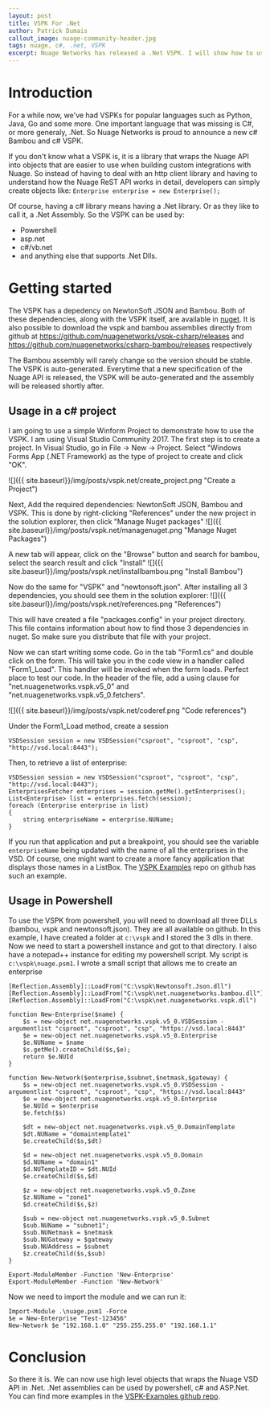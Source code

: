 ```yaml
---
layout: post
title: VSPK For .Net
author: Patrick Dumais
callout_image: nuage-community-header.jpg
tags: nuage, c#, .net, VSPK
excerpt: Nuage Networks has released a .Net VSPK. I will show how to use it with powershell and c#
---
```



# Introduction

For a while now, we've had VSPKs for popular languages such as Python, Java, Go and some more. 
One important language that was missing is C#, or more generaly, .Net. So Nuage Networks is proud to 
announce a new c# Bambou and c# VSPK. 

If you don't know what a VSPK is, it is a library that wraps the Nuage API into objects that are easier to use when building
custom integrations with Nuage. So instead of having to deal with an http client library and having to understand how the 
Nuage ReST API works in detail, developers can simply create objects like: `Enterprise enterprise = new Enterprise();`

Of course, having a c# library means having a .Net library. Or as they like to call it, a .Net Assembly. So the VSPK can be used by:

  * Powershell
  * asp.net
  * c#/vb.net
  * and anything else that supports .Net Dlls.

# Getting started
The VSPK has a depedency on NewtonSoft JSON and Bambou. Both of these dependencies, along with the VSPK itself, are 
available in [nuget](https://www.nuget.org/). It is also possible to download the vspk and bambou assemblies directly from github
at <https://github.com/nuagenetworks/vspk-csharp/releases> and <https://github.com/nuagenetworks/csharp-bambou/releases> respectively

The Bambou assembly will rarely change so the version should be stable. The VSPK is auto-generated. Everytime that a new 
specification of the Nuage API is released, the VSPK will be auto-generated and the assembly will be released shortly after.

## Usage in a c# project
I am going to use a simple Winform Project to demonstrate how to use the VSPK. I am using Visual Studio Community 2017.
The first step is to create a project. In Visual Studio, go in File -> New -> Project. Select "Windows Forms App (.NET Framework)
as the type of project to create and click "OK".

![]({{ site.baseurl}}/img/posts/vspk.net/create_project.png "Create a Project")

Next, Add the required dependencies: NewtonSoft JSON, Bambou and VSPK. This is done by right-clicking "References" under the new
project in the solution explorer, then click "Manage Nuget packages"
![]({{ site.baseurl}}/img/posts/vspk.net/managenuget.png "Manage Nuget Packages")

A new tab will appear, click on the "Browse" button and search for bambou, select the search result and click "Install"
![]({{ site.baseurl}}/img/posts/vspk.net/installbambou.png "Install Bambou")

Now do the same for "VSPK" and "newtonsoft.json". After installing all 3 dependencies, you should see them in the 
solution explorer:
![]({{ site.baseurl}}/img/posts/vspk.net/references.png "References")

This will have created a file "packages.config" in your project directory. This file contains information about how to find
those 3 dependencies in nuget. So make sure you distribute that file with your project.

Now we can start writing some code. Go in the tab "Form1.cs" and double click on the form. This will take you in the code view
in a handler called "Form1_Load". This handler will be invoked when the form loads. Perfect place to test our code. In the 
header of the file, add a using clause for "net.nuagenetworks.vspk.v5_0" and "net.nuagenetworks.vspk.v5_0.fetchers".

![]({{ site.baseurl}}/img/posts/vspk.net/coderef.png "Code references")

Under the Form1_Load method, create a session
```
VSDSession session = new VSDSession("csproot", "csproot", "csp", "http://vsd.local:8443");
```

Then, to retrieve a list of enterprise:
```
VSDSession session = new VSDSession("csproot", "csproot", "csp", "http://vsd.local:8443");
EnterprisesFetcher enterprises = session.getMe().getEnterprises();
List<Enterprise> list = enterprises.fetch(session);
foreach (Enterprise enterprise in list)
{
    string enterpriseName = enterprise.NUName;
}
```

If you run that application and put a breakpoint, you should see the variable `enterpriseName` being updated with the
name of all the enterprises in the VSD. Of course, one might want to create a more fancy application that displays 
those names in a ListBox. The [VSPK Examples](https://github.com/nuagenetworks/vspk-examples) repo on github has such an example.

## Usage in Powershell
To use the VSPK from powershell, you will need to download all three DLLs (bambou, vspk and newtonsoft.json). They are all
available on github. In this example, I have created a folder at `c:\vspk` and I stored the 3 dlls in there. Now we need
to start a powershell instance and got to that directory. I also have a notepad++ instance for editing my powershell script.
My script is `c:\vspk\nuage.psm1`. I wrote a small script that allows me to create an enterprise

```
[Reflection.Assembly]::LoadFrom("C:\vspk\Newtonsoft.Json.dll")
[Reflection.Assembly]::LoadFrom("C:\vspk\net.nuagenetworks.bambou.dll")
[Reflection.Assembly]::LoadFrom("C:\vspk\net.nuagenetworks.vspk.dll")

function New-Enterprise($name) {
    $s = new-object net.nuagenetworks.vspk.v5_0.VSDSession -argumentlist "csproot", "csproot", "csp", "https://vsd.local:8443"
    $e = new-object net.nuagenetworks.vspk.v5_0.Enterprise
    $e.NUName = $name
    $s.getMe().createChild($s,$e);
    return $e.NUId
}

function New-Network($enterprise,$subnet,$netmask,$gateway) {
    $s = new-object net.nuagenetworks.vspk.v5_0.VSDSession -argumentlist "csproot", "csproot", "csp", "https://vsd.local:8443"
    $e = new-object net.nuagenetworks.vspk.v5_0.Enterprise
    $e.NUId = $enterprise
    $e.fetch($s)
    
    $dt = new-object net.nuagenetworks.vspk.v5_0.DomainTemplate
    $dt.NUName = "domaintemplate1"
    $e.createChild($s,$dt)

    $d = new-object net.nuagenetworks.vspk.v5_0.Domain
    $d.NUName = "domain1"
    $d.NUTemplateID = $dt.NUId
    $e.createChild($s,$d)

    $z = new-object net.nuagenetworks.vspk.v5_0.Zone
    $z.NUName = "zone1"
    $d.createChild($s,$z)

    $sub = new-object net.nuagenetworks.vspk.v5_0.Subnet
    $sub.NUName = "subnet1";
    $sub.NUNetmask = $netmask
    $sub.NUGateway = $gateway
    $sub.NUAddress = $subnet
    $z.createChild($s,$sub)
}

Export-ModuleMember -Function 'New-Enterprise'
Export-ModuleMember -Function 'New-Network'
```

Now we need to import the module and we can run it:
```
Import-Module .\nuage.psm1 -Force
$e = New-Enterprise "Test-123456"
New-Network $e "192.168.1.0" "255.255.255.0" "192.168.1.1"
```

# Conclusion
So there it is. We can now use high level objects that wraps the Nuage VSD API in .Net. 
.Net assemblies can be used by powershell, c# and ASP.Net. You can find more examples in 
the [VSPK-Examples github repo](https://github.com/nuagenetworks/vspk-examples).
    

